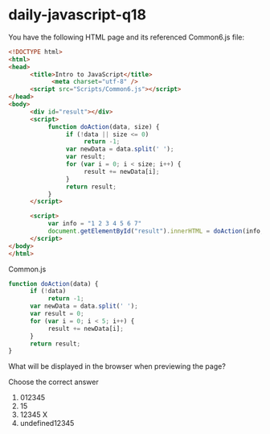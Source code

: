 # daily-javascript-q18

You have the following HTML page and its referenced Common6.js file: 
```html
<!DOCTYPE html> 
<html> 
<head> 
      <title>Intro to JavaScript</title> 
          	<meta charset="utf-8" /> 
      <script src="Scripts/Common6.js"></script> 
</head> 
<body> 
      <div id="result"></div> 
      <script> 
           function doAction(data, size) { 
                if (!data || size <= 0) 
                     return -1; 
                var newData = data.split(' '); 
                var result; 
                for (var i = 0; i < size; i++) { 
                     result += newData[i]; 
                } 
                return result; 
           } 
      </script> 

      <script> 
           var info = "1 2 3 4 5 6 7" 
           document.getElementById("result").innerHTML = doAction(info, 5); 
      </script> 
</body> 
</html> 
```
Common.js 
```javascript
function doAction(data) { 
      if (!data) 
           return -1; 
      var newData = data.split(' '); 
      var result = 0; 
      for (var i = 0; i < 5; i++) { 
           result += newData[i]; 
      } 
      return result; 
} 
```
What will be displayed in the browser when previewing the page?

Choose the correct answer

1) 012345   
2) 15
3) 12345    X
4) undefined12345
